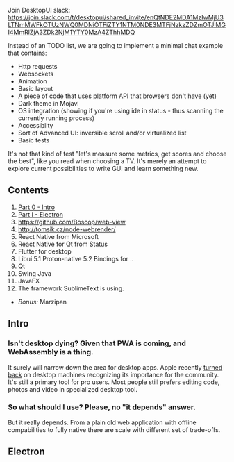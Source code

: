 Join DesktopUI slack: https://join.slack.com/t/desktopui/shared_invite/enQtNDE2MDA1MzIwMjU3LTNmMWFkOTUzNWQ0MDNiOTFiZTY1NTM0NDE3MTFjNzkzZDZmOTJlMGI4MmRlZjA3ZDk2NjM1YTY0MzA4ZThhMDQ

Instead of an TODO list, we are going to implement a minimal chat example that contains:

- Http requests
- Websockets
- Animation
- Basic layout
- A piece of code that uses platform API that browsers don't have (yet)
- Dark theme in Mojavi
- OS integration (showing if you're using ide in status - thus scanning the currently running process)
- Accessiblity
- Sort of Advanced UI: inversible scroll and/or virtualized list
- Basic tests

It's not that kind of test "let's measure some metrics, get scores and choose the best", like you read when choosing a TV. It's merely an attempt
to explore current possibilities to write GUI and learn something new.

## Contents

1. [Part 0 - Intro](#Intro)
1. [Part I - Electron](#Electron)
1. https://github.com/Boscop/web-view
1. http://tomsik.cz/node-webrender/
1. React Native from Microsoft
1. React Native for Qt from Status
1. Flutter for desktop
1. Libui
   5.1 Proton-native
   5.2 Bindings for ..
1. Qt
1. Swing Java
1. JavaFX
1. The framework SublimeText is using.

- _Bonus:_ Marzipan

## Intro

### Isn't desktop dying? Given that PWA is coming, and WebAssembly is a thing.

It surely will narrow down the area for desktop apps. Apple recently [turned back]() on desktop machines recognizing its importance for the community. It's still a primary tool for pro users. Most people still prefers editing code, photos and video in specialized desktop tool.

### So what should I use? Please, no "it depends" answer.

But it really depends. From a plain old web application with offline compabilities to fully native there are scale with different set of trade-offs.

## Electron

<!--
Electron has a its own renderer and some APIs that extend browser ones, but you're still have to implement many things in a platform-dependent way. -->
